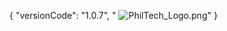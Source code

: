
{
 "versionCode": "1.0.7", "
<img src="https://tinypic.host/images/2022/11/14/PhilTech_Logo.png" alt="PhilTech_Logo.png" border="0" />"
}
